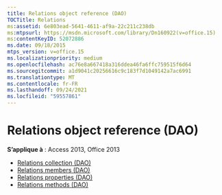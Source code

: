 ```yaml
---
title: Relations object reference (DAO)
TOCTitle: Relations
ms:assetid: 6e803ead-5641-4611-af9a-22c211c238db
ms:mtpsurl: https://msdn.microsoft.com/library/Dn160922(v=office.15)
ms:contentKeyID: 52072886
ms.date: 09/18/2015
mtps_version: v=office.15
ms.localizationpriority: medium
ms.openlocfilehash: ac76e8a667418a316ddea46fa6ffc759515f6d64
ms.sourcegitcommit: a1d9041c20256616c9c183f7d1049142a7ac6991
ms.translationtype: MT
ms.contentlocale: fr-FR
ms.lasthandoff: 09/24/2021
ms.locfileid: "59557861"
---
```

# <a name="relations-object-reference-dao"></a>Relations object reference (DAO)

**S’applique à** : Access 2013, Office 2013

- [Relations collection (DAO)](relations-collection-dao.md)
- [Relations members (DAO)](relations-members-dao.md)
- [Relations properties (DAO)](relations-properties-dao.md)
- [Relations methods (DAO)](relations-methods-dao.md)

